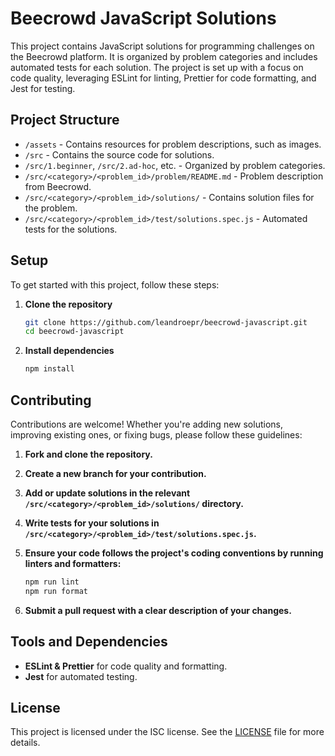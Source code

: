 # Beecrowd JavaScript Solutions

This project contains JavaScript solutions for programming challenges on the Beecrowd platform. It is organized by problem categories and includes automated tests for each solution. The project is set up with a focus on code quality, leveraging ESLint for linting, Prettier for code formatting, and Jest for testing.

## Project Structure

- `/assets` - Contains resources for problem descriptions, such as images.
- `/src` - Contains the source code for solutions.
- `/src/1.beginner`, `/src/2.ad-hoc`, etc. - Organized by problem categories.
- `/src/<category>/<problem_id>/problem/README.md` - Problem description from Beecrowd.
- `/src/<category>/<problem_id>/solutions/` - Contains solution files for the problem.
- `/src/<category>/<problem_id>/test/solutions.spec.js` - Automated tests for the solutions.

## Setup

To get started with this project, follow these steps:

1. **Clone the repository**

   ```bash
   git clone https://github.com/leandroepr/beecrowd-javascript.git
   cd beecrowd-javascript
   ```

2. **Install dependencies**

   ```bash
   npm install
   ```

## Contributing

Contributions are welcome! Whether you're adding new solutions, improving existing ones, or fixing bugs, please follow these guidelines:

1. **Fork and clone the repository.**
2. **Create a new branch for your contribution.**
3. **Add or update solutions in the relevant `/src/<category>/<problem_id>/solutions/` directory.**
4. **Write tests for your solutions in `/src/<category>/<problem_id>/test/solutions.spec.js`.**
5. **Ensure your code follows the project's coding conventions by running linters and formatters:**

   ```bash
   npm run lint
   npm run format
   ```

6. **Submit a pull request with a clear description of your changes.**

## Tools and Dependencies

- **ESLint & Prettier** for code quality and formatting.
- **Jest** for automated testing.

## License

This project is licensed under the ISC license. See the [LICENSE](LICENSE) file for more details.

